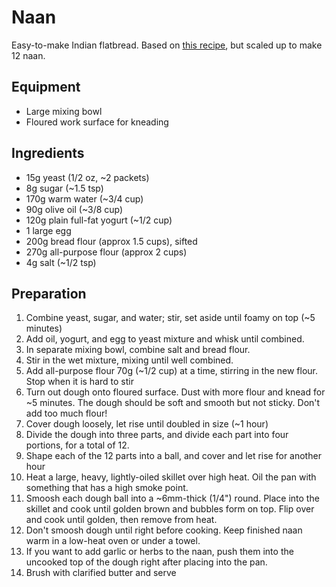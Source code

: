 # Naan

Easy-to-make Indian flatbread.  Based on [this recipe](http://www.budgetbytes.com/2010/09/naan/),
but scaled up to make 12 naan.

## Equipment

* Large mixing bowl
* Floured work surface for kneading

## Ingredients

* 15g yeast (1/2 oz, ~2 packets)
* 8g sugar (~1.5 tsp)
* 170g warm water (~3/4 cup)
* 90g olive oil (~3/8 cup)
* 120g plain full-fat yogurt (~1/2 cup)
* 1 large egg
* 200g bread flour (approx 1.5 cups), sifted
* 270g all-purpose flour (approx 2 cups)
* 4g salt (~1/2 tsp)

## Preparation

1. Combine yeast, sugar, and water; stir, set aside until foamy on top (~5 minutes)
2. Add oil, yogurt, and egg to yeast mixture and whisk until combined.
3. In separate mixing bowl, combine salt and bread flour.
4. Stir in the wet mixture, mixing until well combined.
5. Add all-purpose flour 70g (~1/2 cup) at a time, stirring in the new flour.  Stop when it is hard to stir
6. Turn out dough onto floured surface.  Dust with more flour and knead for ~5 minutes.  The dough should be soft and smooth but not sticky.  Don't add too much flour!
7. Cover dough loosely, let rise until doubled in size (~1 hour)
8. Divide the dough into three parts, and divide each part into four portions, for a total of 12.
9. Shape each of the 12 parts into a ball, and cover and let rise for another hour
10. Heat a large, heavy, lightly-oiled skillet over high heat.  Oil the pan with something that has a high smoke point.
11. Smoosh each dough ball into a ~6mm-thick (1/4") round.  Place into the skillet and cook until golden brown and bubbles form on top.  Flip over and cook until golden, then remove from heat.
12. Don't smoosh dough until right before cooking.  Keep finished naan warm in a low-heat oven or under a towel.
13. If you want to add garlic or herbs to the naan, push them into the uncooked top of the dough right after placing into the pan.
14. Brush with clarified butter and serve
